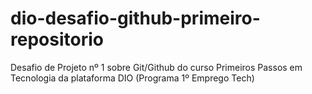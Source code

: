 # dio-desafio-github-primeiro-repositorio
Desafio de Projeto nº 1 sobre Git/Github do curso Primeiros Passos em Tecnologia da plataforma DIO (Programa 1º Emprego Tech)
